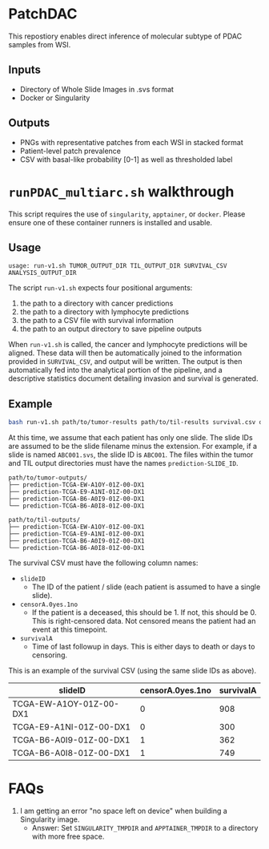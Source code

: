 # PatchDAC
This repostiory enables direct inference of molecular subtype of PDAC samples from WSI.

## Inputs
* Directory of Whole Slide Images in .svs format
* Docker or Singularity

## Outputs
* PNGs with representative patches from each WSI in stacked format
* Patient-level patch prevalence
* CSV with basal-like probability [0-1] as well as thresholded label
    
# `runPDAC_multiarc.sh` walkthrough

This script requires the use of `singularity`, `apptainer`, or `docker`. Please ensure
one of these container runners is installed and usable.

## Usage

```
usage: run-v1.sh TUMOR_OUTPUT_DIR TIL_OUTPUT_DIR SURVIVAL_CSV ANALYSIS_OUTPUT_DIR
```

The script `run-v1.sh` expects four positional arguments:

1. the path to a directory with cancer predictions
2. the path to a directory with lymphocyte predictions
3. the path to a CSV file with survival information
4. the path to an output directory to save pipeline outputs

When `run-v1.sh` is called, the cancer and lymphocyte predictions will be aligned.
These data will then be automatically joined to the information provided in `SURVIVAL_CSV`,
and output will be written. The output is then automatically fed into the analytical
portion of the pipeline, and a descriptive statistics document detailing invasion and
survival is generated.

## Example

```bash
bash run-v1.sh path/to/tumor-results path/to/til-results survival.csv outputs
```

At this time, we assume that each patient has only one slide. The slide IDs are assumed
to be the slide filename minus the extension. For example, if a slide is named `ABC001.svs`,
the slide ID is `ABC001`. The files within the tumor and TIL output directories must
have the names `prediction-SLIDE_ID`.

```
path/to/tumor-outputs/
├── prediction-TCGA-EW-A1OY-01Z-00-DX1
├── prediction-TCGA-E9-A1NI-01Z-00-DX1
├── prediction-TCGA-B6-A0I9-01Z-00-DX1
└── prediction-TCGA-B6-A0I8-01Z-00-DX1
```

```
path/to/til-outputs/
├── prediction-TCGA-EW-A1OY-01Z-00-DX1
├── prediction-TCGA-E9-A1NI-01Z-00-DX1
├── prediction-TCGA-B6-A0I9-01Z-00-DX1
└── prediction-TCGA-B6-A0I8-01Z-00-DX1
```

The survival CSV must have the following column names:

- `slideID`
    - The ID of the patient / slide (each patient is assumed to have a single slide).
- `censorA.0yes.1no`
    - If the patient is a deceased, this should be 1. If not, this should be 0. This
    is right-censored data. Not censored means the patient had an event at this timepoint.
- `survivalA`
    - Time of last followup in days. This is either days to death or days to censoring.

This is an example of the survival CSV (using the same slide IDs as above).

|slideID|censorA.0yes.1no|survivalA|
|----|----|----|
|TCGA-EW-A1OY-01Z-00-DX1|0|908|
|TCGA-E9-A1NI-01Z-00-DX1|0|300|
|TCGA-B6-A0I9-01Z-00-DX1|1|362|
|TCGA-B6-A0I8-01Z-00-DX1|1|749|


# FAQs

1. I am getting an error "no space left on device" when building a Singularity image.
    - Answer: Set `SINGULARITY_TMPDIR` and `APPTAINER_TMPDIR` to a directory with more
    free space.
